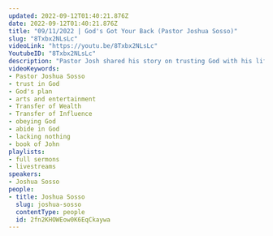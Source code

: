 ```yaml
---
updated: 2022-09-12T01:40:21.876Z
date: 2022-09-12T01:40:21.876Z
title: "09/11/2022 | God's Got Your Back (Pastor Joshua Sosso)"
slug: "8Txbx2NLsLc"
videoLink: "https://youtu.be/8Txbx2NLsLc"
YoutubeID: "8Txbx2NLsLc"
description: "Pastor Josh shared his story on trusting God with his life. He describes on what his plans were for his life by going to college and taking over the arts and entertainment. However, God had other plans for his career and how Pastor Josh is going to be a part of the arts and entertainment. Now, because Pastor Josh focused on God and obeyed him, God has provided everything he needs. God can do the exact same thing for us. Instead of focusing on the small problems we are facing, we need to obey God and focus on his plans. Like Pastor Josh mentions, most Christians don't want to follow God because they feel like they will miss out on current opportunities. God's plan is much greater than what we can imagine and when we obey him, he will provide everything we need. This sermon was delivered at Freedom Fellowship Church International in San Antonio, TX."
videoKeywords:
- Pastor Joshua Sosso
- trust in God
- God's plan
- arts and entertainment
- Transfer of Wealth
- Transfer of Influence
- obeying God
- abide in God
- lacking nothing
- book of John
playlists:
- full sermons
- livestreams
speakers:
- Joshua Sosso
people:
- title: Joshua Sosso
  slug: joshua-sosso
  contentType: people
  id: 2fn2KHOWEow0K6EqCkaywa
---
```

